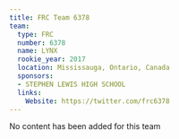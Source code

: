 ```yaml
---
title: FRC Team 6378
team:
  type: FRC
  number: 6378
  name: LYNX
  rookie_year: 2017
  location: Mississauga, Ontario, Canada
  sponsors:
  - STEPHEN LEWIS HIGH SCHOOL
  links:
    Website: https://twitter.com/frc6378
---
```


No content has been added for this team